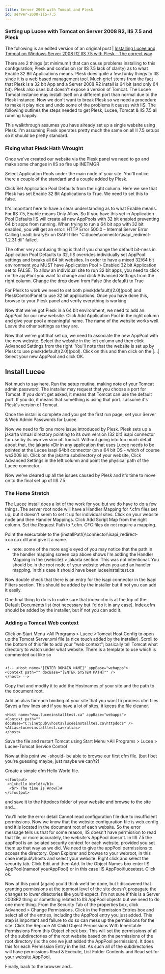 ```yaml
---
title: Server 2008 with Tomcat and Plesk
id: server-2008-IIS-7.5
---
```


### Setting up Lucee with Tomcat on Server 2008 R2, IIS 7.5 and Plesk ###

The following is an edited version of an original post | [Installing Lucee and Tomcat on Windows Server 2008 R2 IIS 7.5 with Plesk - The correct way](http://sidfishes.wordpress.com/2011/09/13/installing-luceetomcat-in-windows-server-2008-r2-iis-7-5-with-plesk-the-correct-way/)

There are 2 things (at minimum!) that can cause problems installing to this configuration; Plesk and confusion (or IIS 7.5 lack of clarity) as to what Enable 32 Bit Applications means. Plesk does quite a few funky things to IIS since it is a web based management tool. Much grief stems from the fact that Plesk is a 32 bit App and a Server 2008 R2 install is 64 bit (and only 64 bit). Plesk also uses but doesn't expose a version of Tomcat. The Lucee Tomcat instance may install itself on a different port than normal due to the Plesk instance. Now we don't want to break Plesk so we need a procedure to make it play nice and undo some of the problems it causes with IIS. The following outlines the steps needed to get Plesk, Lucee, Tomcat & IIS 7.5 all running happily.

This walkthrough assumes you have already set up a single website using Plesk. I'm assuming Plesk operates pretty much the same on all II 7.5 setups so it should be pretty standard.

### Fixing what Plesk Hath Wrought ###

Once we've created our website via the Plesk panel we need to go and make some changes in IIS so fire up INETMGR

Select Application Pools under the main node of your site. You'll notice there a couple of the standard and a couple added by Plesk.

Click Set Application Pool Defaults from the right column. Here we see that Plesk has set Enable 32 Bit Applications to True. We need to set this to false.

It's important here to have a clear understanding as to what Enable means. For IIS 7.5, Enable means Only Allow. So If you have this set in Application Pool Defaults IIS will create all new AppPools with 32 bit enabled preventing 64 bit apps from running. When trying to run a 64 bit app with 32 bit enabled, you will get an error: HTTP Error 500.0 – Internal Server Error Calling LoadLibraryEx on ISAPI filter "C:\lucee\connector\isapi_redirect-1.2.31.dll" failed.

The other very confusing thing is that if you change the default bit-ness in Application Pool Defaults to 32, IIS overrides individually set AppPool settings and breaks all 64 bit websites. In order to have a mixed 32/64 bit environment you MUST have Application Pool > Enabled 32 bit Application set to FALSE. To allow an individual site to run 32 bit apps, you need to click on the appPool you want to change and click Advanced Settings from the right column. Change the drop down from False (the default) to True

For Plesk to work we need to set both plesk(default)(2.0)(pool) and PleskControlPanel to use 32 bit applications. Once you have done this, browse to your Plesk panel and verify everything is working.

Now that we've got Plesk in a 64 bit environment, we need to add an AppPool for our new website. Click Add Application Pool in the right column and give your pool a meaningful name. The name of the website works well. Leave the other settings as they are.

Now that we've got that set up, we need to associate the new AppPool with the new website. Select the website in the left column and then click Advanced Settings from the right. You'll note that the website is set up by Plesk to use plesk(default)(2.0)(pool). Click on this and then click on the [...] Select your new AppPool and click OK.

## Install Lucee ##

Not much to say here. Run the setup routine, making note of your Tomcat admin password. The installer may request that you choose a port for Tomcat. If you don't get asked, it means that Tomcat can use the default port. If you do, it means that something is using that port. I assume it's Plesk's version of Tomcat.

Once the install is complete and you get the first run page, set your Server & Web Admin Passwords for Lucee.

Now we need to fix one more issue introduced by Plesk. Plesk sets up a jakarta virtual directory pointing to its own version (32 bit) isapi connector for use by its own version of Tomcat. Without going into too much detail about that, the jakarta vDir in any application that uses Lucee needs to be pointed at the Lucee isapi 64bit connector (on a 64 bit OS - which of course ws2008 is). Click on the jakarta subdirectory of your website, Click Advanced Settings in the left column and point the physical path of the Lucee connector.

Now we've cleared up all the issues caused by Plesk and it's time to move on to the final set up of IIS 7.5

### The Home Stretch ###

The Lucee install does a lot of the work for you but we do have to do a few things. The server root node will have a Handler Mapping for *.cfm files set up, but it doesn't seem to set it up for individual sites. Click on your website node and then Handler Mappings. Click Add Script Map from the right column. Set the Request Path to *.cfm. CFC files do not require a mapping.

Point the executable to the {installPath}\connector\isapi_redirect-xx.xx.xx.dll and give it a name.

* note: some of the more eagle eyed of you may notice that the path in the handler mapping screen cap above shows I'm adding the Handler Mapping in the {website} > jakarta section. This was not intentional. You should be in the root node of your website when you add an handler mapping. In this case it should have been luceeinstalltest.ca

Now double check that there is an entry for the isapi connector in the Isapi Filters section. This should be added by the installer but if not you can add it easily.

One final thing to do is to make sure that index.cfm is at the top of the Default Documents list (not necessary but I'd do it in any case). Index.cfm should be added by the installer, but if not you can add it.

### Adding a Tomcat Web context ###

Click on Start Menu >All Programs > Lucee >Tomcat Host Config to open up the Tomcat Server.xml file (a nice touch added by the installer). Scroll to the bottom of this file to add your "web context"; basically tell Tomcat what directory to watch under what website. There is a template to use which is commented out like so 

```lucee

<!-- <Host name="[ENTER DOMAIN NAME]" appBase="webapps">
<Context path="" docBase="[ENTER SYSTEM PATH]"" />
</host> -->

```

Copy that and modify it to add the Hostnames of your site and the path to the document root.

Add an alias for each binding of your site that you want to process cfm files. Saves a few lines and if you have a lot of sites, it keeps the file cleaner.

```lucee
<Host name="www.luceeinstalltest.ca" appBase="webapps">
<Context path="" docBase="C:\inetpub\vhosts\luceeinstalltes.ca\httpdocs" />
<Alias>luceeinstalltest.ca</alias>
</host>
```

Save the file and restart Tomcat using Start Menu >All Programs > Lucee > Lucee-Tomcat Service Control

Now at this point we -should- be able to browse our first cfm file. (but I bet you're guessing maybe, just maybe we can't?)

Create a simple cfm Hello World file.

```lucee
<cfoutput>
 <h1>Hello World!</h1>
  <br> The time is #now()#
</cfoutput>
```
and save it to the httpdocs folder of your website and browse to the site and...

You'll note the error detail Cannot read configuration file due to insufficient permissions. Now we know that the website configuration file is web.config and it is located in the document root of each website. So the error message tells us that for some reason, IIS doesn't have permission to read that file, or more accurately, the website's AppPool doesn't. In IIS 7.5 the appPool is an isolated security context for each website, provided you set them up that way as we did. We need to give the appPool permissions to access the directory. Open Explorer and browse to your webroot, in this case inetpub\vhosts and select your website. Right click and select the security tab. Click Edit and then Add. In the Object Names box enter IIS AppPool\{nameof yourAppPool} or in this case IIS AppPool\luceetest. Click ok.

Now at this point (again) you'd think we'd be done, but I discovered that granting permissions at the topmost level of the site doesn't propagate the changes to lower directories like you'd expect. I'm not sure if this is a Server 2008R2 thing or something related to IIS AppPool objects but we need to do one more thing. From the Security Tab of the properties box, click Advanced > Change Permissions. Click in the Permission Entries box and select all of the entries, including the AppPool entry you just added. This step is important and failure to do so can mess up the permissions for the site. Click the Replace All Child Object Permissions With Inheritable Permissions From this Object check box. This will set the permissions of all of the subdirectories of the root website based on the permissions of the root directory (ie: the one we just added the AppPool permission). It does this for each Permission Entry in the list. As such all of the subdirectories will have permissions Read & Execute, List Folder Contents and Read set for your website AppPool.

Finally, back to the browser and...